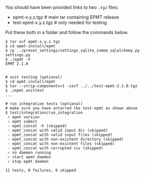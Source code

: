 You should have been provided links to two `.tgz` files:

 - epmt-x.y.z.tgz       # main tar containing EPMT release
 - test-epmt-x.y.z.tgz  # only needed for testing

Put these both in a folder and follow the commands below.

```
$ tar xvf epmt-x.y.z.tgz
$ cd epmt-install/epmt
$ cp ../preset_settings/settings_sqlite_inmem_sqlalchemy.py settings.py
$ ./epmt -V
EPMT 2.1.0


# unit testing (optional)
$ cd epmt-install/epmt
$ tar --strip-components=1 -xzvf ../../test-epmt-2.1.0.tgz 
$ ./epmt unittest
...

# run integration tests (optional)
# make sure you have untarred the test-epmt as shown above
$ test/integration/run_integration 
 ✓ epmt version
 ✓ epmt submit
 - epmt_concat -h (skipped)
 - epmt_concat with valid input dir (skipped)
 - epmt_concat with valid input files (skipped)
 - epmt_concat with non-existent directory (skipped)
 - epmt_concat with non-existent files (skipped)
 - epmt_concat with corrupted csv (skipped)
 ✓ no daemon running
 ✓ start epmt daemon
 ✓ stop epmt daemon

11 tests, 0 failures, 6 skipped

```
